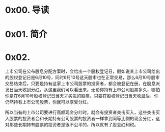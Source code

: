 # 0x00. 导读

# 0x01. 简介

# 0x02.

上市公司在公布股息分配方案时，会给出一个股权登记日，假如说某上市公司给出的股权登记日是6月10号，同时6月10号这天股市也在正常交易，那么6月10号股市交易结束后，只要是持有这家上市公司股票的投资者，都会被登记在册，在股息派发日当天收到分红。从这里我们可以看出来，无论你持有上市公司股票多久，哪怕你是在6月10号股权登记日当天才买进的股票，只要在股权登记日当天收盘后，你仍然持有上市公司股票，你就可以享受分红。

所以当有的上市公司要进行高额现金分红时，就会有投资者突击买入，这些突击买入股票的投资者会和长期持有公司股票的投资者一样拿到同等比例的现金分红，这对那些长期持有股票的投资者是很不公平的，所以就有了股息红利税。